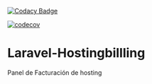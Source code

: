 [![Codacy Badge](https://api.codacy.com/project/badge/Grade/c21aedb1d48e4b0dae05dff08cd65dc1)](https://www.codacy.com/app/amerino40/Laravel-Hostingbillling?utm_source=github.com&amp;utm_medium=referral&amp;utm_content=amerino40/Laravel-Hostingbillling&amp;utm_campaign=Badge_Grade)

[![codecov](https://codecov.io/gh/amerino40/Laravel-Hostingbillling/branch/master/graph/badge.svg)](https://codecov.io/gh/amerino40/Laravel-Hostingbillling)


# Laravel-Hostingbillling
Panel de Facturación de hosting

